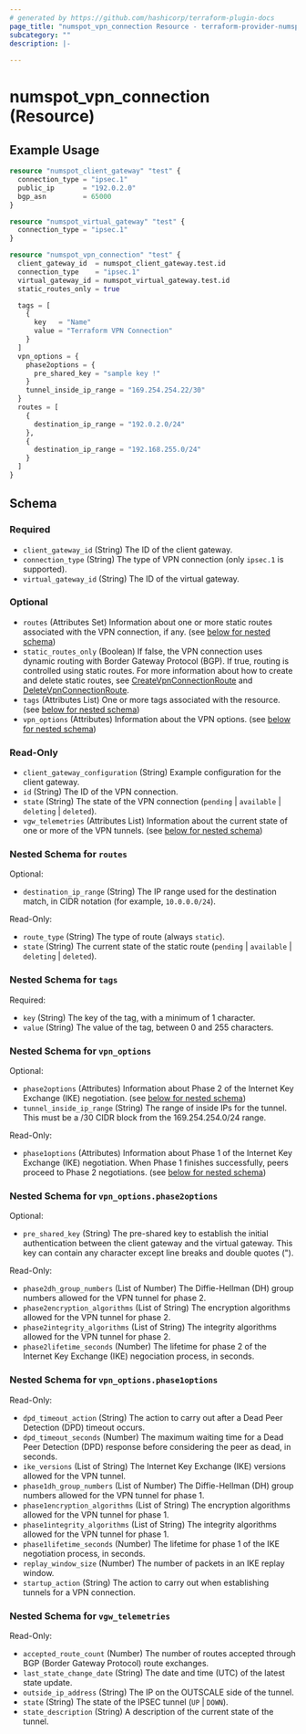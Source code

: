 ```yaml
---
# generated by https://github.com/hashicorp/terraform-plugin-docs
page_title: "numspot_vpn_connection Resource - terraform-provider-numspot"
subcategory: ""
description: |-
  
---
```


# numspot_vpn_connection (Resource)



## Example Usage

```terraform
resource "numspot_client_gateway" "test" {
  connection_type = "ipsec.1"
  public_ip       = "192.0.2.0"
  bgp_asn         = 65000
}

resource "numspot_virtual_gateway" "test" {
  connection_type = "ipsec.1"
}

resource "numspot_vpn_connection" "test" {
  client_gateway_id  = numspot_client_gateway.test.id
  connection_type    = "ipsec.1"
  virtual_gateway_id = numspot_virtual_gateway.test.id
  static_routes_only = true

  tags = [
    {
      key   = "Name"
      value = "Terraform VPN Connection"
    }
  ]
  vpn_options = {
    phase2options = {
      pre_shared_key = "sample key !"
    }
    tunnel_inside_ip_range = "169.254.254.22/30"
  }
  routes = [
    {
      destination_ip_range = "192.0.2.0/24"
    },
    {
      destination_ip_range = "192.168.255.0/24"
    }
  ]
}
```

<!-- schema generated by tfplugindocs -->
## Schema

### Required

- `client_gateway_id` (String) The ID of the client gateway.
- `connection_type` (String) The type of VPN connection (only `ipsec.1` is supported).
- `virtual_gateway_id` (String) The ID of the virtual gateway.

### Optional

- `routes` (Attributes Set) Information about one or more static routes associated with the VPN connection, if any. (see [below for nested schema](#nestedatt--routes))
- `static_routes_only` (Boolean) If false, the VPN connection uses dynamic routing with Border Gateway Protocol (BGP). If true, routing is controlled using static routes. For more information about how to create and delete static routes, see [CreateVpnConnectionRoute](#createvpnconnectionroute) and [DeleteVpnConnectionRoute](#deletevpnconnectionroute).
- `tags` (Attributes List) One or more tags associated with the resource. (see [below for nested schema](#nestedatt--tags))
- `vpn_options` (Attributes) Information about the VPN options. (see [below for nested schema](#nestedatt--vpn_options))

### Read-Only

- `client_gateway_configuration` (String) Example configuration for the client gateway.
- `id` (String) The ID of the VPN connection.
- `state` (String) The state of the VPN connection (`pending` \| `available` \| `deleting` \| `deleted`).
- `vgw_telemetries` (Attributes List) Information about the current state of one or more of the VPN tunnels. (see [below for nested schema](#nestedatt--vgw_telemetries))

<a id="nestedatt--routes"></a>
### Nested Schema for `routes`

Optional:

- `destination_ip_range` (String) The IP range used for the destination match, in CIDR notation (for example, `10.0.0.0/24`).

Read-Only:

- `route_type` (String) The type of route (always `static`).
- `state` (String) The current state of the static route (`pending` \| `available` \| `deleting` \| `deleted`).


<a id="nestedatt--tags"></a>
### Nested Schema for `tags`

Required:

- `key` (String) The key of the tag, with a minimum of 1 character.
- `value` (String) The value of the tag, between 0 and 255 characters.


<a id="nestedatt--vpn_options"></a>
### Nested Schema for `vpn_options`

Optional:

- `phase2options` (Attributes) Information about Phase 2 of the Internet Key Exchange (IKE) negotiation. (see [below for nested schema](#nestedatt--vpn_options--phase2options))
- `tunnel_inside_ip_range` (String) The range of inside IPs for the tunnel. This must be a /30 CIDR block from the 169.254.254.0/24 range.

Read-Only:

- `phase1options` (Attributes) Information about Phase 1 of the Internet Key Exchange (IKE) negotiation. When Phase 1 finishes successfully, peers proceed to Phase 2 negotiations. (see [below for nested schema](#nestedatt--vpn_options--phase1options))

<a id="nestedatt--vpn_options--phase2options"></a>
### Nested Schema for `vpn_options.phase2options`

Optional:

- `pre_shared_key` (String) The pre-shared key to establish the initial authentication between the client gateway and the virtual gateway. This key can contain any character except line breaks and double quotes (&quot;).

Read-Only:

- `phase2dh_group_numbers` (List of Number) The Diffie-Hellman (DH) group numbers allowed for the VPN tunnel for phase 2.
- `phase2encryption_algorithms` (List of String) The encryption algorithms allowed for the VPN tunnel for phase 2.
- `phase2integrity_algorithms` (List of String) The integrity algorithms allowed for the VPN tunnel for phase 2.
- `phase2lifetime_seconds` (Number) The lifetime for phase 2 of the Internet Key Exchange (IKE) negociation process, in seconds.


<a id="nestedatt--vpn_options--phase1options"></a>
### Nested Schema for `vpn_options.phase1options`

Read-Only:

- `dpd_timeout_action` (String) The action to carry out after a Dead Peer Detection (DPD) timeout occurs.
- `dpd_timeout_seconds` (Number) The maximum waiting time for a Dead Peer Detection (DPD) response before considering the peer as dead, in seconds.
- `ike_versions` (List of String) The Internet Key Exchange (IKE) versions allowed for the VPN tunnel.
- `phase1dh_group_numbers` (List of Number) The Diffie-Hellman (DH) group numbers allowed for the VPN tunnel for phase 1.
- `phase1encryption_algorithms` (List of String) The encryption algorithms allowed for the VPN tunnel for phase 1.
- `phase1integrity_algorithms` (List of String) The integrity algorithms allowed for the VPN tunnel for phase 1.
- `phase1lifetime_seconds` (Number) The lifetime for phase 1 of the IKE negotiation process, in seconds.
- `replay_window_size` (Number) The number of packets in an IKE replay window.
- `startup_action` (String) The action to carry out when establishing tunnels for a VPN connection.



<a id="nestedatt--vgw_telemetries"></a>
### Nested Schema for `vgw_telemetries`

Read-Only:

- `accepted_route_count` (Number) The number of routes accepted through BGP (Border Gateway Protocol) route exchanges.
- `last_state_change_date` (String) The date and time (UTC) of the latest state update.
- `outside_ip_address` (String) The IP on the OUTSCALE side of the tunnel.
- `state` (String) The state of the IPSEC tunnel (`UP` \| `DOWN`).
- `state_description` (String) A description of the current state of the tunnel.
